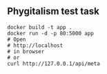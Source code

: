 ## Phygitalism test task

```shell script
docker build -t app .
docker run -d -p 80:5000 app
# Open 
# http://localhost
# in browser
# or
curl http://127.0.0.1/api/meta
```
